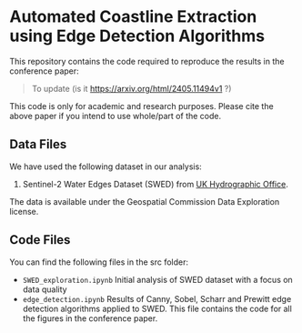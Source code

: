 # Automated Coastline Extraction using Edge Detection Algorithms
This repository contains the code required to reproduce the results in the conference paper:

> To update
(is it https://arxiv.org/html/2405.11494v1 ?)

This code is only for academic and research purposes. Please cite the above paper if you intend to use whole/part of the code. 

## Data Files

We have used the following dataset in our analysis: 

1. Sentinel-2 Water Edges Dataset (SWED) from [UK Hydrographic Office](https://openmldata.ukho.gov.uk/#:~:text=The%20Sentinel%2D2%20Water%20Edges,required%20for%20the%20segmentation%20mask.).

 The data is available under the Geospatial Commission Data Exploration license.

## Code Files
You can find the following files in the src folder:

- `SWED_exploration.ipynb` Initial analysis of SWED dataset with a focus on data quality
- `edge_detection.ipynb` Results of Canny, Sobel, Scharr and Prewitt edge detection algorithms applied to SWED. This file contains the code for all the figures in the conference paper. 

